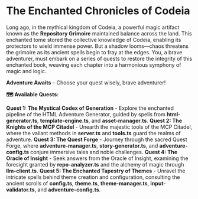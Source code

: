 # The Enchanted Chronicles of Codeia

Long ago, in the mythical kingdom of Codeia, a powerful magic artifact known as the **Repository Grimoire** maintained balance across the land. This enchanted tome stored the collective knowledge of Codeia, enabling its protectors to wield immense power. But a shadow looms—chaos threatens the grimoire as its ancient spells begin to fray at the edges. You, a brave adventurer, must embark on a series of quests to restore the integrity of this enchanted book, weaving each chapter into a harmonious symphony of magic and logic.

**Adventure Awaits** – Choose your quest wisely, brave adventurer!

**🗺️ Available Quests:**

**Quest 1: The Mystical Codex of Generation** - Explore the enchanted pipeline of the HTML Adventure Generator, guided by spells from **html-generator.ts**, **template-engine.ts**, and **asset-manager.ts**.
**Quest 2: The Knights of the MCP Citadel** - Unearth the majestic tools of the MCP Citadel, where the valiant methods in **server.ts** and **tools.ts** guard the realms of adventure.
**Quest 3: The Quest Forge** - Journey through the sacred Quest Forge, where **adventure-manager.ts**, **story-generator.ts**, and **adventure-config.ts** conjure immersive tales and noble challenges.
**Quest 4: The Oracle of Insight** - Seek answers from the Oracle of Insight, examining the foresight granted by **repo-analyzer.ts** and the alchemy of magic through **llm-client.ts**.
**Quest 5: The Enchanted Tapestry of Themes** - Unravel the intricate spells behind theme creation and configuration, consulting the ancient scrolls of **config.ts**, **theme.ts**, **theme-manager.ts**, **input-validator.ts**, and **adventure-config.ts**.
